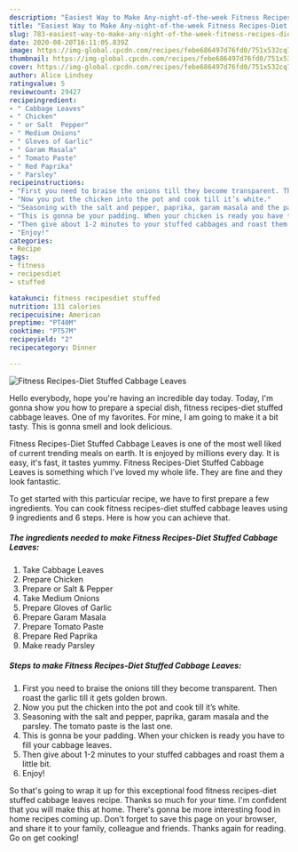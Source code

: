 ```yaml
---
description: "Easiest Way to Make Any-night-of-the-week Fitness Recipes-Diet Stuffed Cabbage Leaves"
title: "Easiest Way to Make Any-night-of-the-week Fitness Recipes-Diet Stuffed Cabbage Leaves"
slug: 783-easiest-way-to-make-any-night-of-the-week-fitness-recipes-diet-stuffed-cabbage-leaves
date: 2020-08-20T16:11:05.839Z
image: https://img-global.cpcdn.com/recipes/febe686497d76fd0/751x532cq70/fitness-recipes-diet-stuffed-cabbage-leaves-recipe-main-photo.jpg
thumbnail: https://img-global.cpcdn.com/recipes/febe686497d76fd0/751x532cq70/fitness-recipes-diet-stuffed-cabbage-leaves-recipe-main-photo.jpg
cover: https://img-global.cpcdn.com/recipes/febe686497d76fd0/751x532cq70/fitness-recipes-diet-stuffed-cabbage-leaves-recipe-main-photo.jpg
author: Alice Lindsey
ratingvalue: 5
reviewcount: 29427
recipeingredient:
- " Cabbage Leaves"
- " Chicken"
- " or Salt  Pepper"
- " Medium Onions"
- " Gloves of Garlic"
- " Garam Masala"
- " Tomato Paste"
- " Red Paprika"
- " Parsley"
recipeinstructions:
- "First you need to braise the onions till they become transparent. Then roast the garlic till it gets golden brown."
- "Now you put the chicken into the pot and cook till it’s white."
- "Seasoning with the salt and pepper, paprika, garam masala and the parsley. The tomato paste is the last one."
- "This is gonna be your padding. When your chicken is ready you have to fill your cabbage leaves."
- "Then give about 1-2 minutes to your stuffed cabbages and roast them a little bit."
- "Enjoy!"
categories:
- Recipe
tags:
- fitness
- recipesdiet
- stuffed

katakunci: fitness recipesdiet stuffed 
nutrition: 131 calories
recipecuisine: American
preptime: "PT40M"
cooktime: "PT57M"
recipeyield: "2"
recipecategory: Dinner

---
```



![Fitness Recipes-Diet Stuffed Cabbage Leaves](https://img-global.cpcdn.com/recipes/febe686497d76fd0/751x532cq70/fitness-recipes-diet-stuffed-cabbage-leaves-recipe-main-photo.jpg)

Hello everybody, hope you're having an incredible day today. Today, I'm gonna show you how to prepare a special dish, fitness recipes-diet stuffed cabbage leaves. One of my favorites. For mine, I am going to make it a bit tasty. This is gonna smell and look delicious.

Fitness Recipes-Diet Stuffed Cabbage Leaves is one of the most well liked of current trending meals on earth. It is enjoyed by millions every day. It is easy, it's fast, it tastes yummy. Fitness Recipes-Diet Stuffed Cabbage Leaves is something which I've loved my whole life. They are fine and they look fantastic.




To get started with this particular recipe, we have to first prepare a few ingredients. You can cook fitness recipes-diet stuffed cabbage leaves using 9 ingredients and 6 steps. Here is how you can achieve that.

<!--inarticleads1-->

##### The ingredients needed to make Fitness Recipes-Diet Stuffed Cabbage Leaves:

1. Take  Cabbage Leaves
1. Prepare  Chicken
1. Prepare  or Salt &amp; Pepper
1. Take  Medium Onions
1. Prepare  Gloves of Garlic
1. Prepare  Garam Masala
1. Prepare  Tomato Paste
1. Prepare  Red Paprika
1. Make ready  Parsley




<!--inarticleads2-->

##### Steps to make Fitness Recipes-Diet Stuffed Cabbage Leaves:

1. First you need to braise the onions till they become transparent. Then roast the garlic till it gets golden brown.
1. Now you put the chicken into the pot and cook till it’s white.
1. Seasoning with the salt and pepper, paprika, garam masala and the parsley. The tomato paste is the last one.
1. This is gonna be your padding. When your chicken is ready you have to fill your cabbage leaves.
1. Then give about 1-2 minutes to your stuffed cabbages and roast them a little bit.
1. Enjoy!




So that's going to wrap it up for this exceptional food fitness recipes-diet stuffed cabbage leaves recipe. Thanks so much for your time. I'm confident that you will make this at home. There's gonna be more interesting food in home recipes coming up. Don't forget to save this page on your browser, and share it to your family, colleague and friends. Thanks again for reading. Go on get cooking!
